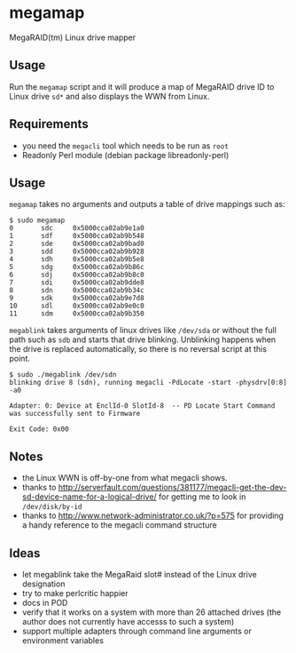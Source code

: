 megamap
=======

MegaRAID(tm) Linux drive mapper

Usage
-----

Run the `megamap` script and it will produce a map of MegaRAID drive ID to Linux drive `sd*` and also displays the WWN from Linux.

Requirements
------------

* you need the `megacli` tool which needs to be run as `root`
* Readonly Perl module (debian package libreadonly-perl)

Usage
-----

`megamap` takes no arguments and outputs a table of drive mappings such as:

	$ sudo megamap
	0       sdc     0x5000cca02ab9e1a0
	1       sdf     0x5000cca02ab9b548
	2       sde     0x5000cca02ab9bad0
	3       sdd     0x5000cca02ab9b928
	4       sdh     0x5000cca02ab9b5e8
	5       sdg     0x5000cca02ab9b86c
	6       sdj     0x5000cca02ab9b8c0
	7       sdi     0x5000cca02ab9dde8
	8       sdn     0x5000cca02ab9b34c
	9       sdk     0x5000cca02ab9e7d8
	10      sdl     0x5000cca02ab9e0c0
	11      sdm     0x5000cca02ab9b350

`megablink` takes arguments of linux drives like `/dev/sda` or without the full path such as `sdb` and starts that drive blinking.  Unblinking happens when the drive is replaced automatically, so there is no reversal script at this point.

	$ sudo ./megablink /dev/sdn
	blinking drive 8 (sdn), running megacli -PdLocate -start -physdrv[0:8] -a0
                                     
	Adapter: 0: Device at EnclId-0 SlotId-8  -- PD Locate Start Command was successfully sent to Firmware 

	Exit Code: 0x00

Notes
-----

* the Linux WWN is off-by-one from what megacli shows.
* thanks to http://serverfault.com/questions/381177/megacli-get-the-dev-sd-device-name-for-a-logical-drive/ for getting me to look in `/dev/disk/by-id`
* thanks to http://www.network-administrator.co.uk/?p=575 for providing a handy reference to the megacli command structure

Ideas
-----

* let megablink take the MegaRaid slot# instead of the Linux drive designation
* try to make perlcritic happier
* docs in POD
* verify that it works on a system with more than 26 attached drives (the author does not currently have accesss to such a system)
* support multiple adapters through command line arguments or environment variables
